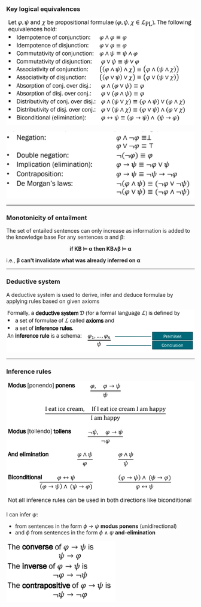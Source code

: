 ### Key logical equivalences 

![Pasted image 20230529151331](../pictures/Pasted%20image%2020230529151331.png)

![Pasted image 20230529151424](../pictures/Pasted%20image%2020230529151424.png)

-------------

### Monotonicity of entailment

The set of entailed sentences can only increase as information is added to the knowledge base
For any sentences α and β:
<center><b>if KB ⊨ α then KB∧β ⊨ α</b></center>

i.e., **β can't invalidate what was already inferred on α**

--------------

### Deductive system

A deductive system is used to derive, infer and deduce formulae by applying rules based on given axioms

![Pasted image 20230529152315](../pictures/Pasted%20image%2020230529152315.png)

-------------------

### Inference rules

![Pasted image 20230529152439](../pictures/Pasted%20image%2020230529152439.png)

I can infer $\psi$:
* from sentences in the form $\phi$ $\rightarrow$ $\psi$                  **modus ponens** (unidirectional)
* and $\phi$ from sentences in the form $\phi$ $\wedge$ $\psi$         **and-elimination**

![Pasted image 20230529152527](../pictures/Pasted%20image%2020230529152527.png)